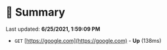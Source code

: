 # 📖 Summary
Last updated: **6/25/2021, 1:59:09 PM**

- `GET` [https://google.com](https://google.com) - **Up** (138ms)
